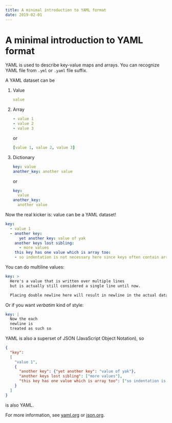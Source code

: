 ```yaml
---
title: A minimal introduction to YAML format
date: 2019-02-01
---
```


# A minimal introduction to YAML format

YAML is used to describe key-value maps and arrays. You can recognize YAML file from `.yml` or `.yaml` file suffix.

A YAML dataset can be

1. Value

    ```yaml
    value
    ```

2. Array
    ```yaml
    - value 1
    - value 2
    - value 3
    ```
    or
    ```yaml
    [value 1, value 2, value 3]
    ```

3. Dictionary
    ```yaml
    key: value
    another_key: another value
    ```
    or
    ```yaml
    key:
      value
    another_key:
      another value
    ```

Now the real kicker is: value can be a YAML dataset!

```yaml
key:
  - value 1
  - another key:
      yet another key: value of yak
    another keys lost sibling:
      - more values
    this key has one value which is array too:
    - so indentation is not necessary here since keys often contain arrays
```

You can do multiline values:

```yaml
key: >
  Here's a value that is written over multiple lines
  but is actually still considered a single line until now.

  Placing double newline here will result in newline in the actual data.
```

Or if you want *verbatim* kind of style:
```yaml
key: |
  Now the each
  newline is
  treated as such so
```

YAML is also a superset of JSON (JavaScript Object Notation), so

```json
{
  "key": 
  [
    "value 1",
    {
      "another key": {"yet another key": "value of yak"},
      "another keys lost sibling": ["more values"],
      "this key has one value which is array too": ["so indentation is not necessary here since keys often contain arrays"]
    }
  ]
}
```

is also YAML.

For more information, see [yaml.org](https://yaml.org/) or [json.org](https://json.org).

